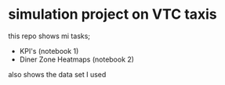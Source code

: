 # simulation project on VTC taxis
this repo shows mi tasks;
- KPI's (notebook 1)
-  Diner Zone Heatmaps (notebook 2)

 also shows the data set I used 
